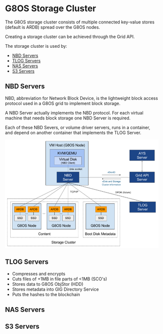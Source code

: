 # G8OS Storage Cluster

The G8OS storage cluster consists of multiple connected key-value stores (default is ARDB) spread over the G8OS nodes.

Creating a storage cluster can be achieved through the Grid API.

The storage cluster is used by:
- [NBD Servers](#nbd)
- [TLOG Servers](tlog)
- [NAS Servers](nas)
- [S3 Servers](s3)

<a id="nbd"></a>
## NBD Servers

NBD, abbreviation for Network Block Device, is the lightweight block access protocol used in a G8OS grid to implement block storage.

A NBD Server actually implements the NBD protocol. For each virtual machine that needs block storage one NBD Server is required.

Each of these NBD Severs, or volume driver servers, runs in a container, and depend on another container that implements the TLOG Server.

![Architecture](block-storage-architecture.png)

<a id="tlog"></a>
## TLOG Servers

- Compresses and encrypts
- Cuts files of +1MB in file parts of <1MB (SCO's)
- Stores data to G8OS ObjStor (HDD)
- Stores metadata into GIG Directory Service
- Puts the hashes to the blockchain


<a id="nas"></a>
## NAS Servers


<a id="s3"></a>
## S3 Servers
